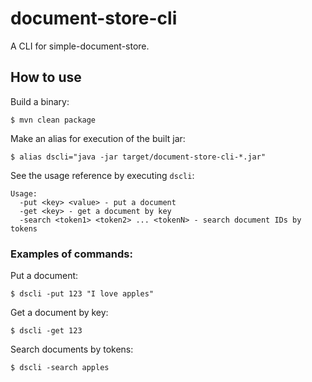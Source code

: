 # document-store-cli

A CLI for simple-document-store.

## How to use
Build a binary:
```
$ mvn clean package
```
Make an alias for execution of the built jar:
```
$ alias dscli="java -jar target/document-store-cli-*.jar"
```
See the usage reference by executing `dscli`:
```
Usage:
  -put <key> <value> - put a document
  -get <key> - get a document by key
  -search <token1> <token2> ... <tokenN> - search document IDs by tokens
```
### Examples of commands:
Put a document:
```
$ dscli -put 123 "I love apples"
```
Get a document by key:
```
$ dscli -get 123
```
Search documents by tokens:
```
$ dscli -search apples
```
